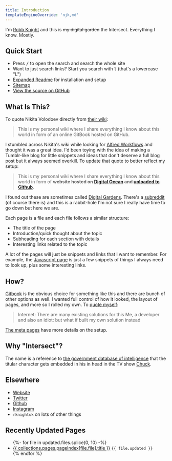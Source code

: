 ```yaml
---
title: Introduction
templateEngineOverride: 'njk,md'
---
```


I'm [Robb Knight](https://rknight.me) and this is ~~my digital garden~~ the Intersect. Everything I know. Mostly.

## Quick Start

- Press <kbd>/</kbd> to open the search and search the whole site
- Want to just search links? Start you search with `l` (that's a lowercase "L")
- [Expanded Readme](/meta/readme/) for installation and setup
- [Sitemap](/meta/sitemap/)
- [View the source on GitHub](https://github.com/rknightuk/intersect)

## What Is This?

To quote Nikita Volodoev directly from [their wiki](https://wiki.nikitavoloboev.xyz):

> This is my personal wiki where I share everything I know about this world in form of an online GitBook hosted on GitHub.

I stumbled across Nikita's wiki while looking for [Alfred Workflows](/macos/alfred/) and thought it was a great idea. I'd been toying with the idea of making a Tumblr-like blog for little snippets and ideas that don't deserve a full blog post but it always seemed overkill. To update that quote to better reflect my setup:

> This is my personal wiki where I share everything I know about this world in form of **website hosted on [Digital Ocean](https://www.digitalocean.com/?refcode=8e1d8283bd20) and [uploaded to Github](https://github.com/rknightuk/intersect)**.

I found out these are sometimes called [Digital Gardens](/meta). There's a [subreddit](https://www.reddit.com/r/DigitalGardens/) (of course there is) and this is a rabbit-hole I'm not sure I really have time to go down but here we are.

Each page is a file and each file follows a similar structure:

- The title of the page
- Introduction/quick thought about the topic
- Subheading for each section with details
- Interesting links related to the topic

A lot of the pages will just be snippets and links that I want to remember. For example, the [Javascript page](/programming/js) is just a few snippets of things I always need to look up, plus some interesting links.

## How?

[Gitbook](https://www.gitbook.com) is the obvious choice for something like this and there are bunch of other options as well. I wanted full control of how it looked, the layout of pages, and more so I rolled my own. To [quote myself](https://twitter.com/rknightuk/status/1426307649365286921):

> Internet: There are many existing solutions for this
> Me, a developer and also an idiot: but what if built my own solution instead

[The meta pages](/meta) have more details on the setup.

## Why "Intersect"?

The name is a reference to [the government database of intelligence](https://chuck-nbc.fandom.com/wiki/The_Intersect) that the titular character gets embedded in his in head in the TV show [Chuck](https://en.wikipedia.org/wiki/Chuck_(TV_series)).

## Elsewhere

- [Website](https://rknight.me)
- [Twitter](https://twitter.com/rknightuk)
- [Github](https://github.com/rknightuk)
- [Instagram](https://instagram.com/rknightuk)
- `rknightuk` on lots of other things

## Recently Updated Pages

<ul>
    {%- for file in updated.files.splice(0, 10) -%}
        <li><a href="{{ file.file }}">{{ collections.pages.pageIndex[file.file].title }}</a> <code>{{ file.updated }}</code></li>
    {% endfor %}
</ul>